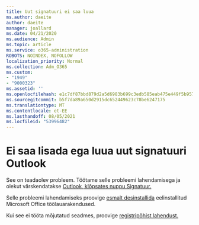 ```yaml
---
title: Uut signatuuri ei saa luua
ms.author: daeite
author: daeite
manager: joallard
ms.date: 04/21/2020
ms.audience: Admin
ms.topic: article
ms.service: o365-administration
ROBOTS: NOINDEX, NOFOLLOW
localization_priority: Normal
ms.collection: Adm_O365
ms.custom:
- "1949"
- "9000323"
ms.assetid: ''
ms.openlocfilehash: e1c7df87bbd879d2a5d6983b699c3edb585eab475e449f5b95775927d704361e
ms.sourcegitcommit: b5f7da89a650d2915dc652449623c78be6247175
ms.translationtype: MT
ms.contentlocale: et-EE
ms.lasthandoff: 08/05/2021
ms.locfileid: "53996482"
---
```

# <a name="cannot-add-or-create-a-new-signature-in-outlook"></a>Ei saa lisada ega luua uut signatuuri Outlook

See on teadaolev probleem. Töötame selle probleemi lahendamisega ja olekut värskendatakse [Outlook, klõpsates nuppu Signatuur.](https://support.office.com/article/c70b36c2-66ca-401c-ab45-f29a46495d02)

Selle probleemi lahendamiseks proovige [esmalt desinstallida](https://support.office.com/article/c70b36c2-66ca-401c-ab45-f29a46495d02) eelinstallitud Microsoft Office töölauarakendused. 

Kui see ei tööta mõjutatud seadmes, proovige [registripõhist lahendust.](https://support.office.com/article/c70b36c2-66ca-401c-ab45-f29a46495d02)